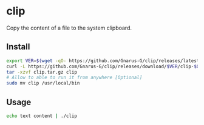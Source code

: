 # clip
Copy the content of a file to the system clipboard.

## Install
```sh
export VER=$(wget -qO- https://github.com/Gnarus-G/clip/releases/latest | grep -oP 'v\d+\.\d+\.\d+' | tail -n 1);
curl -L https://github.com/Gnarus-G/clip/releases/download/$VER/clip-$OSTYPE.tar.gz -o clip.tar.gz
tar -xzvf clip.tar.gz clip
# Allow to able to run it from anywhere [Optional]
sudo mv clip /usr/local/bin
```

## Usage
```sh
echo text content | ./clip
```
